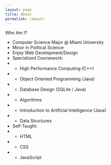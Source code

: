 ```yaml
---
layout: page
title: About
permalink: /about/
---
```


Who Am I?

* Computer Science Major @ Miami University
* Minor in Political Science
* Enjoy Web Development/Design
* Specialized Coursework:
* * High Performance Computing (C++)
* * Object Oriented Programming (Java)
* * Database Design (SQLite / Java)
* * Algorithms
* * Introduction to Artificial Intelligence (Java)
* * Data Structures
* Self-Taught:
* * HTML
* * CSS
* * JavaScript
